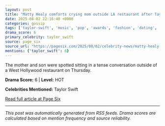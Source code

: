 ```yaml
---
layout: post
title: "Matty Healy comforts crying mom outside LA restaurant after Taylor Swift jab"
date: 2025-08-02 22:16:40 +0000
categories: gossip
tags: ['taylor-swift', 'music', 'pop', 'awards', 'fashion', 'dating', 'source-page_six', 'drama-hot']
drama_score: 6
primary_celebrity: taylor_swift
source: page_six
source_url: "https://pagesix.com/2025/08/02/celebrity-news/matty-healy-comforts-crying-mom-outside-la-restaurant-after-taylor-swift-jab/"
mentions: {'taylor_swift': 6}
---
```


The mother and son were spotted sitting in a tense conversation outside of a West Hollywood restaurant on Thursday.

**Drama Score:** 6 | **Level:** HOT

**Celebrities Mentioned:** Taylor Swift

[Read full article at Page Six](https://pagesix.com/2025/08/02/celebrity-news/matty-healy-comforts-crying-mom-outside-la-restaurant-after-taylor-swift-jab/)

---
*This post was automatically generated from RSS feeds. Drama scores are calculated based on mention frequency and source reliability.*
